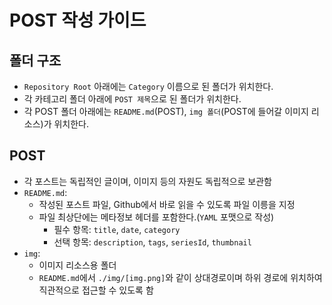 # POST 작성 가이드

## 폴더 구조

- `Repository Root` 아래에는 `Category` 이름으로 된 폴더가 위치한다.
- 각 카테고리 폴더 아래에 `POST 제목`으로 된 폴더가 위치한다.
- 각 POST 폴더 아래에는 `README.md`(POST), `img 폴더`(POST에 들어갈 이미지 리소스)가 위치한다.

## POST

- 각 포스트는 독립적인 글이며, 이미지 등의 자원도 독립적으로 보관함
- `README.md`:
  - 작성된 포스트 파일, Github에서 바로 읽을 수 있도록 파일 이릉을 지정
  - 파일 최상단에는 메타정보 헤더를 포함한다.(`YAML` 포맷으로 작성)
    - 필수 항목: `title`, `date`, `category`
    - 선택 항목: `description`, `tags`, `seriesId`, `thumbnail`
- `img`: 
  - 이미지 리소스용 폴더
  - `README.md`에서 `./img/[img.png]`와 같이 상대경로이며 하위 경로에 위치하여 직관적으로 접근할 수 있도록 함
